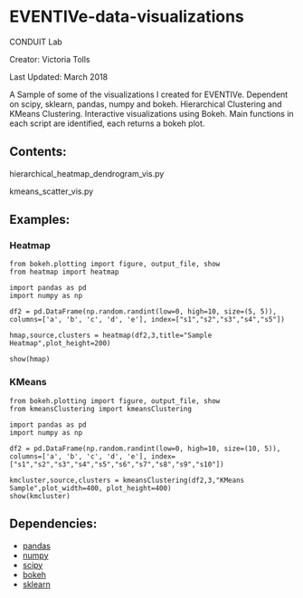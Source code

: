 # EVENTIVe-data-visualizations

CONDUIT Lab

Creator: Victoria Tolls

Last Updated: March 2018

A Sample of some of the visualizations I created for EVENTIVe. Dependent on scipy, sklearn, pandas, numpy and bokeh. 
Hierarchical Clustering and KMeans Clustering. Interactive visualizations using Bokeh. Main functions in each script are identified, each returns a bokeh plot.

## Contents:

hierarchical_heatmap_dendrogram_vis.py

kmeans_scatter_vis.py


## Examples:

### Heatmap

```
from bokeh.plotting import figure, output_file, show
from heatmap import heatmap

import pandas as pd
import numpy as np

df2 = pd.DataFrame(np.random.randint(low=0, high=10, size=(5, 5)), columns=['a', 'b', 'c', 'd', 'e'], index=["s1","s2","s3","s4","s5"])

hmap,source,clusters = heatmap(df2,3,title="Sample Heatmap",plot_height=200)

show(hmap) 
```

### KMeans

```
from bokeh.plotting import figure, output_file, show
from kmeansClustering import kmeansClustering

import pandas as pd
import numpy as np

df2 = pd.DataFrame(np.random.randint(low=0, high=10, size=(10, 5)), columns=['a', 'b', 'c', 'd', 'e'], index=["s1","s2","s3","s4","s5","s6","s7","s8","s9","s10"])

kmcluster,source,clusters = kmeansClustering(df2,3,"KMeans Sample",plot_width=400, plot_height=400)
show(kmcluster)
```


## Dependencies:
* [pandas](https://pandas.pydata.org/pandas-docs/)
* [numpy](https://www.scipy.org/scipylib/download.html)
* [scipy](https://www.scipy.org/install.html)
* [bokeh](https://bokeh.pydata.org/en/latest/docs/reference.html)
* [sklearn](http://scikit-learn.org/stable/modules/clustering.html#clustering)
